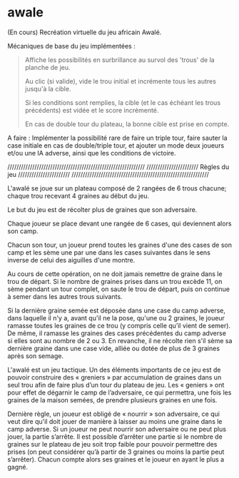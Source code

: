 # awale
(En cours) Recréation virtuelle du jeu africain Awalé.



Mécaniques de base du jeu implémentées : 
> Affiche les possibilités en surbrillance au survol des 'trous' de la planche de jeu.
> 
> Au clic (si valide), vide le trou initial et incrémente tous les autres jusqu'à la cible.
> 
> Si les conditions sont remplies, la cible (et le cas échéant les trous précédents) est vidée et le score incrémenté.
> 
> En cas de double tour du plateau, la bonne cible est prise en compte.



A faire : Implémenter la possibilité rare de faire un triple tour, faire sauter la case initiale en cas de double/triple tour, et ajouter un mode deux joueurs et/ou une IA adverse, ainsi que les conditions de victoire.

/////////////////////////////////////////////////////////////
/////////////////////// Règles du jeu ///////////////////////
/////////////////////////////////////////////////////////////

L'awalé se joue sur un plateau composé de 2 rangées de 6 trous chacune; chaque trou recevant 4 graines au début du jeu.

Le but du jeu est de récolter plus de graines que son adversaire.

Chaque joueur se place devant une rangée de 6 cases, qui deviennent alors son camp.

Chacun son tour, un joueur prend toutes les graines d'une des cases de son camp et les sème une par une dans les cases suivantes dans le sens inverse de celui des aiguilles d'une montre. 

Au cours de cette opération, on ne doit jamais remettre de graine dans le trou de départ. Si le nombre de graines prises dans un trou excède 11, on sème pendant un tour complet, on saute le trou de départ, puis on continue à semer dans les autres trous suivants.

Si la dernière graine semée est déposée dans une case du camp adverse, dans laquelle il n'y a, avant qu'il ne la pose, qu'une ou 2 graines, le joueur ramasse toutes les graines de ce trou (y compris celle qu’il vient de semer). De même, il ramasse les graines des cases précédentes du camp adverse si elles sont au nombre de 2 ou 3. En revanche, il ne récolte rien s'il sème sa dernière graine dans une case vide, alliée ou dotée de plus de 3 graines après son semage.
 
L'awalé est un jeu tactique. Un des éléments importants de ce jeu est de pouvoir construire des « greniers » par accumulation de graines dans un seul trou afin de faire plus d’un tour du plateau de jeu. Les « geniers » ont pour effet de dégarnir le camp de l’adversaire, ce qui permettra, une fois les graines de la maison semées, de prendre plusieurs graines en une fois.

Dernière règle, un joueur est obligé de « nourrir » son adversaire, ce qui veut dire qu'il doit jouer de manière à laisser au moins une graine dans le camp adverse. Si un joueur ne peut nourrir son adversaire ou ne peut plus jouer, la partie s’arrête. Il est possible d’arrêter une partie si le nombre de graines sur le plateau de jeu soit trop faible pour pouvoir permettre des prises (on peut considérer qu’à partir de 3 graines ou moins la partie peut s’arrêter). Chacun compte alors ses graines et le joueur en ayant le plus a gagné.
